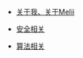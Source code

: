 <!-- docs/_sidebar.md -->

* [关于我、关于Melii](docs/about%20me/README.md)

* [安全相关](docs/security/README.md)

* [算法相关](docs/algorithm/README.md)